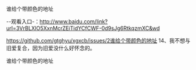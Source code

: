 谁给个带颜色的地址

--观看入口-：http://www.baidu.com/link?url=3VrBLXlO5XxnMcrZEiTidYCfCWF-0d9sJg6RtkqzmXC&wd

https://github.com/gtghyu/xgxcb/issues/2谁给个带颜色的地址	14、我不想与旧爱复合，因为旧爱没什么好怀念的。

谁给个带颜色的地址
